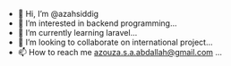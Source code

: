 - 👋 Hi, I’m @azahsiddig
- 👀 I’m interested in backend programming...
- 🌱 I’m currently learning laravel...
- 💞️ I’m looking to collaborate on international project...
- 📫 How to reach me azouza.s.a.abdallah@gmail.com ...

<!---
azahsiddig/azahsiddig is a ✨ special ✨ repository because its `README.md` (this file) appears on your GitHub profile.
You can click the Preview link to take a look at your changes.
--->
